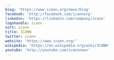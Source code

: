 ```yaml
---
blog: 'https://www.icann.org/news/blog'
facebook: 'http://facebook.com/icannorg'
linkedin: 'https://linkedin.com/company/icann'
logohandle: icann
sort: icann
title: ICANN
twitter: icann
website: 'https://www.icann.org/'
wikipedia: 'https://en.wikipedia.org/wiki/ICANN'
youtube: 'http://youtube.com/icannnews'
---
```

